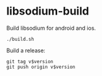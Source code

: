 # libsodium-build

Build libsodium for android and ios.

    ./build.sh

Build a release:

    git tag v$version
    git push origin v$version
